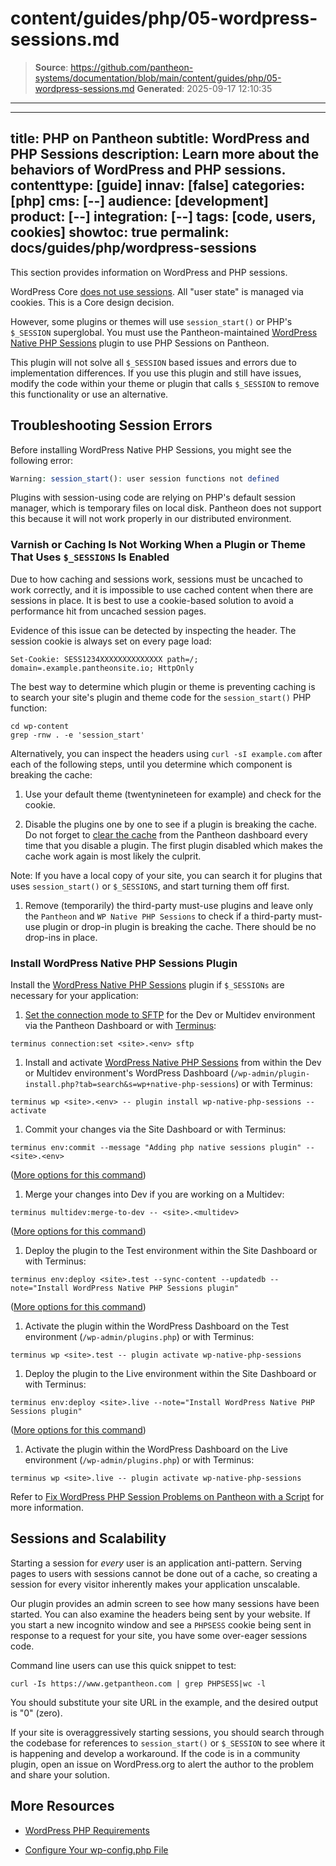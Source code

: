# content/guides/php/05-wordpress-sessions.md

> **Source**: https://github.com/pantheon-systems/documentation/blob/main/content/guides/php/05-wordpress-sessions.md
> **Generated**: 2025-09-17 12:10:35

---

---
title: PHP on Pantheon
subtitle: WordPress and PHP Sessions
description: Learn more about the behaviors of WordPress and PHP sessions.
contenttype: [guide]
innav: [false]
categories: [php]
cms: [--]
audience: [development]
product: [--]
integration: [--]
tags: [code, users, cookies]
showtoc: true
permalink: docs/guides/php/wordpress-sessions
---

This section provides information on WordPress and PHP sessions.

WordPress Core [does not use sessions](https://wordpress.org/support/topic/how-does-wordpress-handle-sessions-and-session-variables/?replies=7). All "user state" is managed via cookies. This is a Core design decision.

However, some plugins or themes will use `session_start()` or PHP's `$_SESSION` superglobal. You must use the Pantheon-maintained [WordPress Native PHP Sessions](https://wordpress.org/plugins/wp-native-php-sessions) plugin to use PHP Sessions on Pantheon.

<Alert title="Warning" type="danger">

This plugin will not solve all `$_SESSION` based issues and errors due to implementation differences. If you use this plugin and still have issues, modify the code within your theme or plugin that calls `$_SESSION` to remove this functionality or use an alternative.

</Alert>

## Troubleshooting Session Errors

Before installing WordPress Native PHP Sessions, you might see the following error:

```php
Warning: session_start(): user session functions not defined
```

Plugins with session-using code are relying on PHP's default session manager, which is temporary files on local disk. Pantheon does not support this because it will not work properly in our distributed environment.

### Varnish or Caching Is Not Working When a Plugin or Theme That Uses `$_SESSIONS` Is Enabled

Due to how caching and sessions work, sessions must be uncached to work correctly, and it is impossible to use cached content when there are sessions in place. It is best to use a cookie-based solution to avoid a performance hit from uncached session pages.

Evidence of this issue can be detected by inspecting the header. The session cookie is always set on every page load:

```http
Set-Cookie: SESS1234XXXXXXXXXXXXXX path=/; domain=.example.pantheonsite.io; HttpOnly
```

The best way to determine which plugin or theme is preventing caching is to search your site's plugin and theme code for the `session_start()` PHP function:

```bash{promptUser: user}
cd wp-content
grep -rnw . -e 'session_start'
```

Alternatively, you can inspect the headers using `curl -sI example.com` after each of the following steps, until you determine which component is breaking the cache:

1. Use your default theme (twentynineteen for example) and check for the cookie.

1. Disable the plugins one by one to see if a plugin is breaking the cache. Do not forget to [clear the cache](/clear-caches) from the Pantheon dashboard every time that you disable a plugin. The first plugin disabled which makes the cache work again is most likely the culprit.

  Note: If you have a local copy of your site, you can search it for plugins that uses `session_start()` or `$_SESSIONS`, and start turning them off first.

1. Remove (temporarily) the third-party must-use plugins and leave only the `Pantheon` and `WP Native PHP Sessions` to check if a third-party must-use plugin or drop-in plugin is breaking the cache. There should be no drop-ins in place.

### Install WordPress Native PHP Sessions Plugin

Install the [WordPress Native PHP Sessions](https://wordpress.org/plugins/wp-native-php-sessions) plugin if `$_SESSIONs` are necessary for your application:

1. [Set the connection mode to SFTP](/guides/sftp) for the Dev or Multidev environment via the Pantheon Dashboard or with [Terminus](/terminus):

 ```bash{promptUser: user}
 terminus connection:set <site>.<env> sftp
 ```

1. Install and activate [WordPress Native PHP Sessions](https://wordpress.org/plugins/wp-native-php-sessions) from within the Dev or Multidev environment's WordPress Dashboard (`/wp-admin/plugin-install.php?tab=search&s=wp+native-php-sessions`) or with Terminus:

 ```bash{promptUser: user}
 terminus wp <site>.<env> -- plugin install wp-native-php-sessions --activate
 ```
 
1. Commit your changes via the Site Dashboard or with Terminus:

 ```bash{promptUser: user}
 terminus env:commit --message "Adding php native sessions plugin" -- <site>.<env>
 ```
 ([More options for this command](/terminus/commands/env-commit))
 
1. Merge your changes into Dev if you are working on a Multidev: 

 ```bash{promptUser: user}
 terminus multidev:merge-to-dev -- <site>.<multidev>
 ```
 ([More options for this command](/terminus/commands/multidev-merge-to-dev))

1. Deploy the plugin to the Test environment within the Site Dashboard or with Terminus:

 ```bash{promptUser: user}
 terminus env:deploy <site>.test --sync-content --updatedb --note="Install WordPress Native PHP Sessions plugin"
 ```
 ([More options for this command](/terminus/commands/env-deploy))

1. Activate the plugin within the WordPress Dashboard on the Test environment (`/wp-admin/plugins.php`) or with Terminus:

 ```bash{promptUser: user}
 terminus wp <site>.test -- plugin activate wp-native-php-sessions
 ```

1. Deploy the plugin to the Live environment within the Site Dashboard or with Terminus:

 ```bash{promptUser: user}
 terminus env:deploy <site>.live --note="Install WordPress Native PHP Sessions plugin"
 ```
 ([More options for this command](/terminus/commands/env-deploy))

1. Activate the plugin within the WordPress Dashboard on the Live environment (`/wp-admin/plugins.php`) or with Terminus:

 ```bash{promptUser: user}
 terminus wp <site>.live -- plugin activate wp-native-php-sessions
 ```

Refer to [Fix WordPress PHP Session Problems on Pantheon with a Script](https://pantheon.io/blog/fix-wordpress-php-session-problems-pantheon-script) for more information.

## Sessions and Scalability

Starting a session for _every_ user is an application anti-pattern. Serving pages to users with sessions cannot be done out of a cache, so creating a session for every visitor inherently makes your application unscalable.

Our plugin provides an admin screen to see how many sessions have been started. You can also examine the headers being sent by your website. If you start a new incognito window and see a `PHPSESS` cookie being sent in response to a request for your site, you have some over-eager sessions code.

Command line users can use this quick snippet to test:

```bash{promptUser: user}
curl -Is https://www.getpantheon.com | grep PHPSESS|wc -l
```

You should substitute your site URL in the example, and the desired output is "0" (zero).

If your site is overaggressively starting sessions, you should search through the codebase for references to `session_start()` or `$_SESSION` to see where it is happening and develop a workaround. If the code is in a community plugin, open an issue on WordPress.org to alert the author to the problem and share your solution.

## More Resources

- [WordPress PHP Requirements](https://wordpress.org/about/requirements/)

- [Configure Your wp-config.php File](/guides/php/wp-config-php)